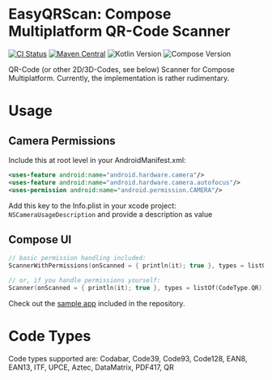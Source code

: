 # EasyQRScan: Compose Multiplatform QR-Code Scanner
[![CI Status](https://img.shields.io/github/actions/workflow/status/kalinjul/EasyQRScan/main.yml)]((https://github.com/kalinjul/EasyQRScan/actions/workflows/main.yml))
[![Maven Central](https://img.shields.io/maven-central/v/io.github.kalinjul.easyqrscan/scanner)](https://repo1.maven.org/maven2/io/github/kalinjul/kotlin/easyqrscan/scanner/)
![Kotlin Version](https://kotlin-version.aws.icerock.dev/kotlin-version?group=io.github.kalinjul.easyqrscan&name=scanner)
![Compose Version](https://img.shields.io/badge/dynamic/toml?url=https%3A%2F%2Fraw.githubusercontent.com%2Fkalinjul%2FEasyQRScan%2Fmain%2Fgradle%2Flibs.versions.toml&query=%24.versions%5B'compose-multiplatform'%5D&label=Compose%20Version)

QR-Code (or other 2D/3D-Codes, see below) Scanner for Compose Multiplatform.
Currently, the implementation is rather rudimentary.

# Usage
## Camera Permissions
Include this at root level in your AndroidManifest.xml:
```xml
<uses-feature android:name="android.hardware.camera"/>
<uses-feature android:name="android.hardware.camera.autofocus"/>
<uses-permission android:name="android.permission.CAMERA"/>
```

Add this key to the Info.plist in your xcode project:
```NSCameraUsageDescription``` and provide a description as value

## Compose UI
```kotlin
// basic permission handling included:
ScannerWithPermissions(onScanned = { println(it); true }, types = listOf(CodeType.QR))

// or, if you handle permissions yourself:
Scanner(onScanned = { println(it); true }, types = listOf(CodeType.QR))
```

Check out the [sample app](./sample-app) included in the repository.

# Code Types
Code types supported are:
Codabar, Code39, Code93, Code128, EAN8, EAN13, ITF, UPCE, Aztec, DataMatrix, PDF417, QR